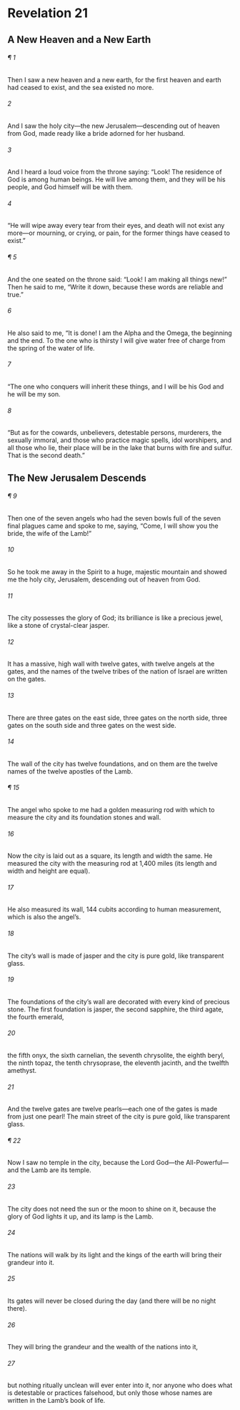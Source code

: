 # Revelation 21
## A New Heaven and a New Earth
###### ¶ 1
Then I saw a new heaven and a new earth, for the first heaven and earth had ceased to exist, and the sea existed no more.
###### 2
And I saw the holy city—the new Jerusalem—descending out of heaven from God, made ready like a bride adorned for her husband.
###### 3
And I heard a loud voice from the throne saying: “Look! The residence of God is among human beings. He will live among them, and they will be his people, and God himself will be with them.
###### 4
“He will wipe away every tear from their eyes, and death will not exist any more—or mourning, or crying, or pain, for the former things have ceased to exist.”
###### ¶ 5
And the one seated on the throne said: “Look! I am making all things new!” Then he said to me, “Write it down, because these words are reliable and true.”
###### 6
He also said to me, “It is done! I am the Alpha and the Omega, the beginning and the end. To the one who is thirsty I will give water free of charge from the spring of the water of life.
###### 7
“The one who conquers will inherit these things, and I will be his God and he will be my son.
###### 8
“But as for the cowards, unbelievers, detestable persons, murderers, the sexually immoral, and those who practice magic spells, idol worshipers, and all those who lie, their place will be in the lake that burns with fire and sulfur. That is the second death.”
## The New Jerusalem Descends
###### ¶ 9
Then one of the seven angels who had the seven bowls full of the seven final plagues came and spoke to me, saying, “Come, I will show you the bride, the wife of the Lamb!”
###### 10
So he took me away in the Spirit to a huge, majestic mountain and showed me the holy city, Jerusalem, descending out of heaven from God.
###### 11
The city possesses the glory of God; its brilliance is like a precious jewel, like a stone of crystal-clear jasper.
###### 12
It has a massive, high wall with twelve gates, with twelve angels at the gates, and the names of the twelve tribes of the nation of Israel are written on the gates.
###### 13
There are three gates on the east side, three gates on the north side, three gates on the south side and three gates on the west side.
###### 14
The wall of the city has twelve foundations, and on them are the twelve names of the twelve apostles of the Lamb.
###### ¶ 15
The angel who spoke to me had a golden measuring rod with which to measure the city and its foundation stones and wall.
###### 16
Now the city is laid out as a square, its length and width the same. He measured the city with the measuring rod at 1,400 miles (its length and width and height are equal).
###### 17
He also measured its wall, 144 cubits according to human measurement, which is also the angel’s.
###### 18
The city’s wall is made of jasper and the city is pure gold, like transparent glass.
###### 19
The foundations of the city’s wall are decorated with every kind of precious stone. The first foundation is jasper, the second sapphire, the third agate, the fourth emerald,
###### 20
the fifth onyx, the sixth carnelian, the seventh chrysolite, the eighth beryl, the ninth topaz, the tenth chrysoprase, the eleventh jacinth, and the twelfth amethyst.
###### 21
And the twelve gates are twelve pearls—each one of the gates is made from just one pearl! The main street of the city is pure gold, like transparent glass.
###### ¶ 22
Now I saw no temple in the city, because the Lord God—the All-Powerful—and the Lamb are its temple.
###### 23
The city does not need the sun or the moon to shine on it, because the glory of God lights it up, and its lamp is the Lamb.
###### 24
The nations will walk by its light and the kings of the earth will bring their grandeur into it.
###### 25
Its gates will never be closed during the day (and there will be no night there).
###### 26
They will bring the grandeur and the wealth of the nations into it,
###### 27
but nothing ritually unclean will ever enter into it, nor anyone who does what is detestable or practices falsehood, but only those whose names are written in the Lamb’s book of life.
